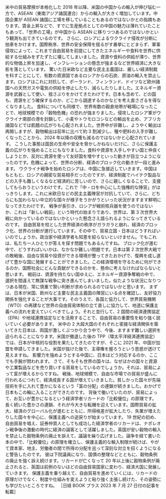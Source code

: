 ###

米中の貿易摩擦が本格化した 2018 年以降、米国の中国からの輸入が伸び悩む一方で、ASEAN（東南アジア諸国連合）からの輸入が大きく増加しています。中国企業が ASEAN 諸国に工場を移していることもあるのではないかとの指摘もあります。賃金上昇などで、すでに生産拠点としての中国の魅力は薄れていたこともあって、「世界の工場」が中国から ASEAN に移りつつあるのではないかという観測も出てきているのです。
さらに、ロシアによるウクライナ侵攻が分断に拍車をかけます。国際秩序、世界の安全保障を揺るがす暴挙にとどまらず、軍事侵攻によって、これまで自由貿易を前提にしてきたエネルギーや食料を世界に供給する仕組みをずたずたに壊してしまいました。資源や食料の供給が滞り、世界的な物価上昇を加速し、インフレーションの懸念が強まるなど世界経済に大きな影を落としています。
驚いた日米欧など主要な民主主義国は、厳しい経済制裁を科すことにして、有数の資源国であるロシアからの石炭、原油の輸入を禁止します。ロシアはこれに対抗して、ポーランド、フィンランド、ドイツなど欧州諸国への天然ガスや電気の供給を停止したり、減らしたりしました。エネルギー資源を武器として使い、揺さぶりをかけてきたわけです。日本も含めて、どの国も、資源をどう確保するのか、どこから調達するのかなどを考え直さざるを得なくなりました。
食料についても同様で、世界有数の穀倉地帯が戦場になったことで、地球規模での「穀物危機」の恐れが強まりました。侵攻したロシア軍がウクライナ南部の港を封鎖して、小麦やトウモロコシなどの輸出を止め、アフリカ諸国などでは飢餓の広がりも心配されました。世界中が非難し、ようやく輸出は再開しますが、穀物輸出は前年に比べて約 3 割減少し、種や肥料の入手が難しくなったことから、2024 年以降の収穫も減るのではないかと心配されています。
こうした事態は国民の生命や安全を脅かしかねないだけに、さらに保護主義の広がりを強めることにもなりました。食料や資源を入手しやすい国と仲良くしようとか、反対に資源を使って友好国を増やすといった動きが目立つようになったのです。危機によって、世界の分断、経済のブロック化の動きが一段と進みます。
ウクライナ戦争を始めたロシアは、中国に急接近していきます。中国はもともと、ロシアの親密な貿易相手だったのですが、経済制裁でハイテク製品などの入手も難しくなるなど経済的に苦しいので、さらに親しくなることで、支援してもらおうというわけです。これで「中・ロを中心にした強権的な陣営」がはっきりします。これに米欧日などの民主主義陣営が対抗していて、さらに、どちらにも加わらない中立的な国々が様子をうかがうといった状況がますます鮮明になってきたわけです。
戦争が長引き、ロシアが戦術核兵器を使うのではないか、これは「新しい戦前」という時代の始まりであり、世界は、第 3 次世界大戦に向かっているのではないかといった懸念さえ語られるようになってきているのです。
自由貿易を柱とした世界経済の秩序がガラガラと崩れ、経済のブロック化、世界の分断が進行しています。その中で、貿易立国・日本はどうすればいいのでしょうか。政治家や経済学者も知恵を絞らないといけません。でもこれは、私たち一人ひとりが答えを探す問題でもあるんですね。
ブロック化が進む中で、どうすればいいかは、なかなか難しい問題です。日本は第 2 次世界大戦での敗戦後、自由な貿易や投資ができる環境が整ってきたおかげで、復興を成し遂げて豊かな国に発展することができました。この経済環境を守るために何ができるのか、国際社会にどんな貢献ができるのかを、懸命に考えなければならないと思います。
戦前は、資源を持たない国ゆえに、エネルギー資源争奪戦の中で、選択を間違えて無謀な戦争に突き進んでしまいました。似たような状況になりつつある現在、常に慎重で賢い判断が求められるのではないかと思います。
まずは、日本が米国、欧州など主要な民主主義国の陣営にいる点を確認し、友好協力関係を強化することが大事です。そのうえで、各国と協力して、世界貿易機関（WTO）の再建など世界の自由貿易体制の立て直しに協力して、地道に保護主義への流れを変えていくべきでしょう。それと並行して、2 国間の経済連携協定（EPA）や地域連携協定などを活用することで、自由貿易の重要性を粘り強く説いていく必要があります。
米中の 2 大超大国のそれぞれと密接な経済関係を築いてきた日本は、両国が激しくぶつかり合う中で、今後、ますます難しい選択を迫られることになります。米国が撤退した後の TPP（環太平洋経済連携協定）では、日本が中核的な役割を果たしてきたのですが、そこに 2021 年、中国が加盟を申請してきました。米国が抜けた後で、主導権を握ろうという思惑が透けて見えますね。
影響力を強めようとする中国に、日本はどう対応するのか、ここでも手腕が問われます。
さて、そもそも世界の国々は、なぜほかの国々と資源や工業製品などを売り買いする貿易をしているのでしょうか。それは、貿易によって富が増えるからですね。
戦後、地球規模で、自由な市場での貿易が盛んに行われるにつれて、経済成長する国が増えていきました。貧しかった国々が先端技術を手に入れて豊かになるという「富の分配」の連鎖が続きました。おかげで日本もこの輪に入ることができたのです。
背後で働いていたのが、貿易によって、お互いが豊かになるという経済学者リカードの「比較優位」の原理です。
長く続いた豊かさの連鎖、それが今大きな転機を迎えています。国際貿易の拡大、経済のグローバル化が進むとともに、所得格差が拡大したり、失業が増えたりした国々を中心に、保護主義への逆戻りが始まっています。
19 世紀の初め、自由貿易を唱え、証券仲買人としても成功した経済学者のリカードは、ナポレオン戦争後の激動の時代に経済の論客として活躍しました。英国が安い穀物の輸入を禁止した穀物条例の廃止を訴えて、議論を繰り広げました。論争を経て書いた本の中で、「比較優位」の原理を確立し、保護主義的な輸入制限が続けば、やがて資本家、地主、労働者の間で所得の分配を巡って深刻な対立を招くようになると警告したのです。
彼は下院議員になり、国債の整理などとともに、穀物条例の廃止を強く訴え続けます。リカードが亡くなって 20 年以上後に穀物条例が廃止されると、英国は前例のないほどの自由貿易国家に変わり、経済大国に発展していきます。
保護主義を乗り越えて、自由貿易を進めていくには、リカードの原理だけでなく、制度や仕組みを変えようと粘り強く主張し続けた、その姿勢にも学びたいところですね。
［日経 BOOK プラス 2023 年 7 月 27 日付の記事を転載］
